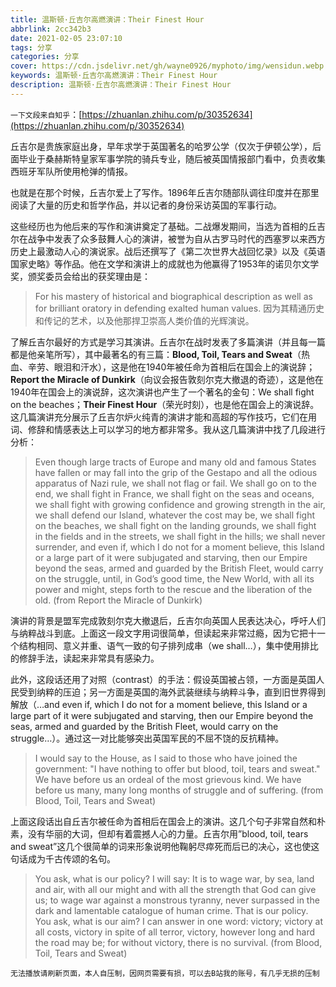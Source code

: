 ```yaml
---
title: 温斯顿·丘吉尔高燃演讲：Their Finest Hour
abbrlink: 2cc342b3
date: 2021-02-05 23:07:10
tags: 分享
categories: 分享
cover: https://cdn.jsdelivr.net/gh/wayne0926/myphoto/img/wensidun.webp
keywords: 温斯顿·丘吉尔高燃演讲：Their Finest Hour
description: 温斯顿·丘吉尔高燃演讲：Their Finest Hour
---
```

`一下文段来自知乎`：[https://zhuanlan.zhihu.com/p/30352634](https://zhuanlan.zhihu.com/p/30352634)

丘吉尔是贵族家庭出身，早年求学于英国著名的哈罗公学（仅次于伊顿公学），后面毕业于桑赫斯特皇家军事学院的骑兵专业，随后被英国情报部门看中，负责收集西班牙军队所使用枪弹的情报。

也就是在那个时候，丘吉尔爱上了写作。1896年丘吉尔随部队调往印度并在那里阅读了大量的历史和哲学作品，并以记者的身份采访英国的军事行动。

这些经历也为他后来的写作和演讲奠定了基础。二战爆发期间，当选为首相的丘吉尔在战争中发表了众多鼓舞人心的演讲，被誉为自从古罗马时代的西塞罗以来西方历史上最激动人心的演说家。战后还撰写了《第二次世界大战回忆录》以及《英语国家史略》等作品。他在文学和演讲上的成就也为他赢得了1953年的诺贝尔文学奖，颁奖委员会给出的获奖理由是：

> For his mastery of historical and biographical description as well as for brilliant oratory in defending exalted human values.
因为其精通历史和传记的艺术，以及他那捍卫崇高人类价值的光辉演说。


了解丘吉尔最好的方式是学习其演讲。丘吉尔在战时发表了多篇演讲（并且每一篇都是他亲笔所写），其中最著名的有三篇：**Blood, Toil, Tears and Sweat**（热血、辛劳、眼泪和汗水），这是他在1940年被任命为首相后在国会上的演说辞；**Report the Miracle of Dunkirk**（向议会报告敦刻尔克大撤退的奇迹），这是他在1940年在国会上的演说辞，这次演讲也产生了一个著名的金句：We shall fight on the beaches；**Their Finest Hour**（荣光时刻），也是他在国会上的演说辞。这几篇演讲充分展示了丘吉尔炉火纯青的演讲才能和高超的写作技巧，它们在用词、修辞和情感表达上可以学习的地方都非常多。我从这几篇演讲中找了几段进行分析：



> Even though large tracts of Europe and many old and famous States have fallen or may fall into the grip of the Gestapo and all the odious apparatus of Nazi rule, we shall not flag or fail. We shall go on to the end, we shall fight in France, we shall fight on the seas and oceans, we shall fight with growing confidence and growing strength in the air, we shall defend our Island, whatever the cost may be, we shall fight on the beaches, we shall fight on the landing grounds, we shall fight in the fields and in the streets, we shall fight in the hills; we shall never surrender, and even if, which I do not for a moment believe, this Island or a large part of it were subjugated and starving, then our Empire beyond the seas, armed and guarded by the British Fleet, would carry on the struggle, until, in God’s good time, the New World, with all its power and might, steps forth to the rescue and the liberation of the old. (from Report the Miracle of Dunkirk)


演讲的背景是盟军完成敦刻尔克大撤退后，丘吉尔向英国人民表达决心，呼吁人们与纳粹战斗到底。上面这一段文字用词很简单，但读起来非常过瘾，因为它把十一个结构相同、意义并重、语气一致的句子排列成串（we shall…），集中使用排比的修辞手法，读起来非常具有感染力。



此外，这段话还用了对照（contrast）的手法：假设英国被占领，一方面是英国人民受到纳粹的压迫；另一方面是英国的海外武装继续与纳粹斗争，直到旧世界得到解放（…and even if, which I do not for a moment believe, this Island or a large part of it were subjugated and starving, then our Empire beyond the seas, armed and guarded by the British Fleet, would carry on the struggle…）。通过这一对比能够突出英国军民的不屈不饶的反抗精神。



> I would say to the House, as I said to those who have joined the government: "I have nothing to offer but blood, toil, tears and sweat." We have before us an ordeal of the most grievous kind. We have before us many, many long months of struggle and of suffering. (from Blood, Toil, Tears and Sweat)


上面这段话出自丘吉尔被任命为首相后在国会上的演讲。这几个句子非常自然和朴素，没有华丽的大词，但却有着震撼人心的力量。丘吉尔用”blood, toil, tears and sweat”这几个很简单的词来形象说明他鞠躬尽瘁死而后已的决心，这也使这句话成为千古传颂的名句。


> You ask, what is our policy? I will say: It is to wage war, by sea, land and air, with all our might and with all the strength that God can give us; to wage war against a monstrous tyranny, never surpassed in the dark and lamentable catalogue of human crime. That is our policy. You ask, what is our aim? I can answer in one word: victory; victory at all costs, victory in spite of all terror, victory, however long and hard the road may be; for without victory, there is no survival. (from Blood, Toil, Tears and Sweat)

`无法播放请刷新页面，本人自压制，因网页需要有损，可以去B站我的账号，有几乎无损的压制`

<script src="https://cdn.jsdelivr.net/npm/hls.js"></script>
<video id="video" controls muted loop poster='https://cdn.jsdelivr.net/gh/wayne0926/myphoto/img/wensidun.webp' style="height: 100%;width: 100%;object-fit: cover;">
</video>
<script>
  var video = document.getElementById('video');
  var videoSrc = 'https://cdn.jsdelivr.net/gh/wayne0926/myvideo-CDN/test1/1.m3u8';
  if (Hls.isSupported()) {
    var hls = new Hls();
    hls.loadSource(videoSrc);
    hls.attachMedia(video);
    hls.on(Hls.Events.MANIFEST_PARSED, function() {
      video.play();
    });
  }
</script>

这段话集中使用了设问（You ask …），重复（to wage war … victory）以及排比（what is our policy? I will say… what is our aim? I can answer in one word…）这三种修辞手法，它们结合起来在语言上的表现力非常强，能够很容易感染读者的情绪。



> Let us therefore brace ourselves to our duties and so bear ourselves that, if the British Empire and its Commonwealth last for a thousand years, men will still say, 'This was their finest hour.' (from Their Finest Hour)


1940年巴黎沦陷，法国政府投降，英国处于孤立无援的境地。很多人担心“英国是否会投降？”丘吉尔在此时发表了演讲Their Finest Hour，对英国的军事力量进行了客观分析，给英国人民信心和力量。上面这段话出现在演讲的最后，丘吉尔将听众的思维拉到了一千年后的未来：如果英国能够挺过德国的入侵，那么一千年后的英联邦人民将会这样评价这场战争，“这是他们最光辉的时刻”。由此来强调今日英国人民的神圣责任，鼓舞他们抵抗外敌。
